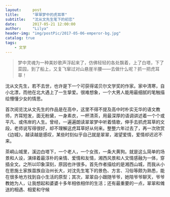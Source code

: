 ```yaml
---
layout:     post
title:      "翠翠梦中的虎耳草"
subtitle:   "沈从文先生笔下的初恋"
date:       2017-05-21 12:00:00
author:     "Lilya"
header-img: "img/postPic/2017-05-06-emperor-bg.jpg"
catalog: true
tags:
    - 文学
---
```


>梦中灵魂为一种美妙歌声浮起来了，仿佛轻轻的各处飘着，上了白塔，下了菜园，到了船上，又复飞窜过对山悬崖半腰——去做什么呢？抓一把虎耳草！

沈从文先生，若不去世，也许是下一个可获得诺贝尔文学奖的作家。家中清寒，自小北漂，而他在北大遇上了一生挚爱。很难想象，一个大男人能用最细腻的笔触描绘懵懂少女的情思。

首次阅览沈从文先生的作品是在高中，这里不得不提及高中时朴实无华的语文教师，齐耳短发，面无粉黛，一身素衣，一杯清茶，用最深厚的语调讲述着一个个或平凡、或伟岸的人生。曾经，一遍遍朗读翠翠梦中听着情歌，伸手去抓虎耳草的文段，老师说写得很好，却不理解这虎耳草好从何来。整整六年过去了，再一次欣赏《边城》，越读越是感叹，某些时刻似乎自己就是翠翠，渴望爱情，爱情却迟迟不来。

茶峒山城里，溪边白塔下，一个老人，一个女孩，一条大黄狗。就是这么简单的场景和人设，演绎着最淳朴的亲情、爱情和友情，湘西风景和人文情感融为一体，穿插全文。之所以印象深刻，原因也许很多。首先作者描绘的是湘西山城，而我从小在恩施土家族苗族自治州长大，对沈先生笔下的景色、方言、习俗等颇为熟悉，能在很多地方找到自小生活的原型；其次，翠翠自小跟随爷爷，她陪爷爷聊天，爷爷教她为人，让我想起和婆婆十多年相依相伴的生活；还有最重要的一点，翠翠和傩送的相遇、相爱和守候

